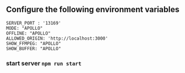 



## Configure the following environment variables


`SERVER_PORT : '13169'`  
`MODE: "APOLLO"`  
`OFFLINE: "APOLLO"`  
`ALLOWED_ORIGIN: 'http://localhost:3000'`  
`SHOW_FFMPEG: "APOLLO"`  
`SHOW_BUFFER: "APOLLO"`  

### start server `npm run start`  